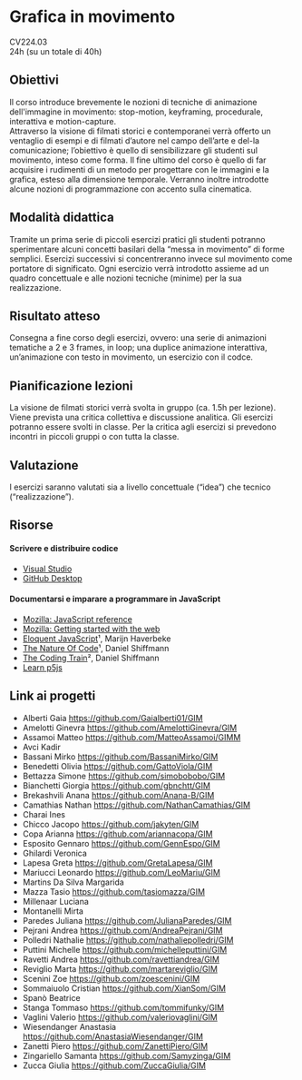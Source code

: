 # Grafica in movimento 
CV224.03   
24h (su un totale di 40h)   


## Obiettivi 
Il corso introduce brevemente le nozioni di tecniche di animazione dell'immagine in movimento: stop-motion, keyframing, procedurale, interattiva e motion-capture.  
Attraverso la visione di filmati storici e contemporanei verrà offerto un ventaglio di esempi e di filmati d’autore nel campo dell’arte e del-la comunicazione; l’obiettivo è quello di sensibilizzare gli studenti sul movimento, inteso come forma. Il fine ultimo del corso è quello di far acquisire i rudimenti di un metodo per progettare con le immagini e la grafica, esteso alla dimensione temporale. Verranno inoltre introdotte alcune nozioni di programmazione con accento sulla cinematica.  

## Modalità didattica 
Tramite un prima serie di piccoli esercizi pratici gli studenti potranno sperimentare alcuni concetti basilari della “messa in movimento” di forme semplici. Esercizi successivi si concentreranno invece sul movimento come portatore di significato. Ogni esercizio verrà introdotto assieme ad un quadro concettuale e alle nozioni tecniche (minime) per la sua realizzazione.

## Risultato atteso 
Consegna a fine corso degli esercizi, ovvero: una serie di animazioni tematiche a 2 e 3 frames, in loop; una duplice animazione interattiva, un’animazione con testo in movimento, un esercizio con il codce.

## Pianificazione lezioni 
La visione de filmati storici verrà svolta in gruppo (ca. 1.5h per lezione). Viene prevista una critica collettiva e discussione analitica. Gli esercizi potranno essere svolti in classe. Per la critica agli esercizi si prevedono incontri in piccoli gruppi o con tutta la classe.

## Valutazione 
I esercizi saranno valutati sia a livello concettuale (“idea”) che tecnico (“realizzazione”). 

## Risorse

#### Scrivere e distribuire codice
- [Visual Studio](https://code.visualstudio.com)
- [GitHub Desktop](https://desktop.github.com)

#### Documentarsi e imparare a programmare in JavaScript
- [Mozilla: JavaScript reference](https://developer.mozilla.org/en-US/docs/Web/JavaScript)
- [Mozilla: Getting started with the web](https://developer.mozilla.org/en-US/docs/Learn/Getting_started_with_the_web)
- [Eloquent JavaScript](https://eloquentjavascript.net)¹, Marijn Haverbeke
- [The Nature Of Code](https://natureofcode.com/random/)¹, Daniel Shiffmann
- [The Coding Train](https://thecodingtrain.com)², Daniel Shiffmann
- [Learn p5js](https://p5js.org/learn/)

## Link ai progetti
- Alberti Gaia	https://github.com/Gaialberti01/GIM		
- Amelotti Ginevra  https://github.com/AmelottiGinevra/GIM
- Assamoi Matteo  https://github.com/MatteoAssamoi/GIMM
- Avci Kadir
- Bassani Mirko  https://github.com/BassaniMirko/GIM
- Benedetti Olivia  https://github.com/GattoViola/GIM
- Bettazza Simone   https://github.com/simobobobo/GIM
- Bianchetti Giorgia    https://github.com/gbnchtt/GIM
- Brekashvili Anana	https://github.com/Anana-B/GIM
- Camathias Nathan  https://github.com/NathanCamathias/GIM
- Charai Ines
- Chicco Jacopo https://github.com/jakyten/GIM
- Copa Arianna  https://github.com/ariannacopa/GIM
- Esposito Gennaro	https://github.com/GennEspo/GIM
- Ghilardi Veronica
- Lapesa Greta  https://github.com/GretaLapesa/GIM
- Mariucci Leonardo  https://github.com/LeoMariu/GIM
- Martins Da Silva Margarida
- Mazza Tasio   https://github.com/tasiomazza/GIM
- Millenaar Luciana
- Montanelli Mirta
- Paredes Juliana	https://github.com/JulianaParedes/GIM		
- Pejrani Andrea  https://github.com/AndreaPejrani/GIM
- Polledri Nathalie https://github.com/nathaliepolledri/GIM
- Puttini Michelle	https://github.com/michelleputtini/GIM
- Ravetti Andrea    https://github.com/ravettiandrea/GIM
- Reviglio Marta    https://github.com/martareviglio/GIM
- Scenini Zoe   https://github.com/zoescenini/GIM
- Sommaiuolo Cristian	https://github.com/XianSom/GIM		
- Spanò Beatrice
- Stanga Tommaso	https://github.com/tommifunky/GIM
- Vaglini Valerio   https://github.com/valeriovaglini/GIM
- Wiesendanger Anastasia  https://github.com/AnastasiaWiesendanger/GIM
- Zanetti Piero	https://github.com/ZanettiPiero/GIM
- Zingariello Samanta   https://github.com/Samyzinga/GIM
- Zucca Giulia	https://github.com/ZuccaGiulia/GIM										
